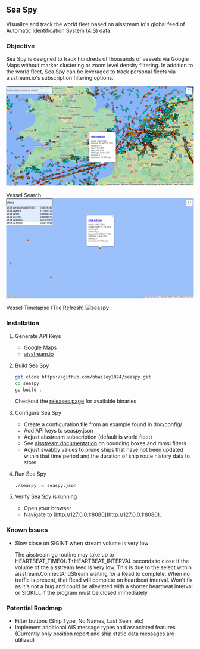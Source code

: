 ## Sea Spy

Visualize and track the world fleet based on aisstream.io's global feed of Automatic Identification System (AIS) data.

### Objective

Sea Spy is designed to track hundreds of thousands of vessels via Google Maps without marker clustering or zoom level density filtering. In addition to the world fleet, Sea Spy can be leveraged to track personal fleets via aisstream.io's subscription filtering options.

![seaspy](doc/images/seaspy1.png)

Vessel Search
![seaspy](doc/images/seaspy2.png)

Vessel Timelapse (Tile Refresh)
![seaspy](doc/images/seaspy3.gif)

### Installation

1. Generate API Keys
   * [Google Maps](https://developers.google.com/maps/documentation/javascript/get-api-key)
   * [aisstream.io](https://aisstream.io/authenticate)

2. Build Sea Spy
   ```bash
   git clone https://github.com/bbailey1024/seaspy.git
   cd seaspy
   go build .
   ```
   Checkout the [releases page](https://github.com/bbailey1024/seaspy/releases) for available binaries.

3. Configure Sea Spy
   * Create a configuration file from an example found in doc/config/
   * Add API keys to seaspy.json
   * Adjust aisstream subscription (default is world fleet)
   * See [aisstream documentation](https://aisstream.io/documentation#Connection-Subscription-Parameters) on bounding boxes and mmsi filters
   * Adjust swabby values to prune ships that have not been updated within that time period and the duration of ship route history data to store

4. Run Sea Spy
   ```bash
   ./seaspy -c seaspy.json
   ```

5. Verify Sea Spy is running
   * Open your browser
   * Navigate to [http://127.0.0.1:8080](http://127.0.0.1:8080).

### Known Issues
* Slow close on SIGINT when stream volume is very low

   The aisstream go routine may take up to HEARTBEAT_TIMEOUT+HEARTBEAT_INTERVAL seconds to close if the volume of the aisstream feed is very low. This is due to the select within aisstream.ConnectAndStream waiting for a Read to complete. When no traffic is present, that Read will complete on heartbeat interval. Won't fix as it's not a bug and could be alleviated with a shorter heartbeat interval or SIGKILL if the program must be closed immediately.

### Potential Roadmap
* Filter buttons (Ship Type, No Names, Last Seen, etc)
* Implement additional AIS message types and associated features (Currently only position report and ship static data messages are utilized)